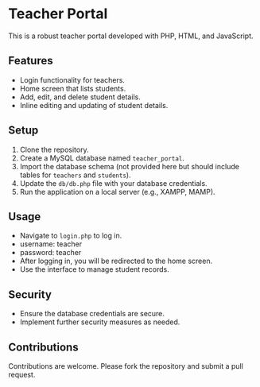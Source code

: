 # Teacher Portal

This is a robust teacher portal developed with PHP, HTML, and JavaScript.

## Features

- Login functionality for teachers.
- Home screen that lists students.
- Add, edit, and delete student details.
- Inline editing and updating of student details.

## Setup

1. Clone the repository.
2. Create a MySQL database named `teacher_portal`.
3. Import the database schema (not provided here but should include tables for `teachers` and `students`).
4. Update the `db/db.php` file with your database credentials.
5. Run the application on a local server (e.g., XAMPP, MAMP).

## Usage

- Navigate to `login.php` to log in.
- username: teacher
- password: teacher
- After logging in, you will be redirected to the home screen.
- Use the interface to manage student records.

## Security

- Ensure the database credentials are secure.
- Implement further security measures as needed.

## Contributions

Contributions are welcome. Please fork the repository and submit a pull request.
